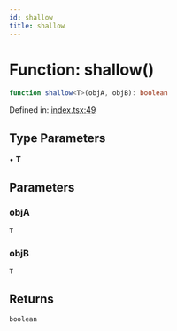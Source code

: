 ```yaml
---
id: shallow
title: shallow
---
```


<!-- DO NOT EDIT: this page is autogenerated from the type comments -->

# Function: shallow()

```ts
function shallow<T>(objA, objB): boolean
```

Defined in: [index.tsx:49](https://github.com/TanStack/store/blob/main/packages/solid-store/src/index.tsx#L49)

## Type Parameters

• **T**

## Parameters

### objA

`T`

### objB

`T`

## Returns

`boolean`
